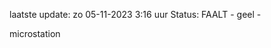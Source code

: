laatste update: 
zo 05-11-2023  3:16   uur 
Status: FAALT - geel - 
<div class="service Y">microstation</div>
